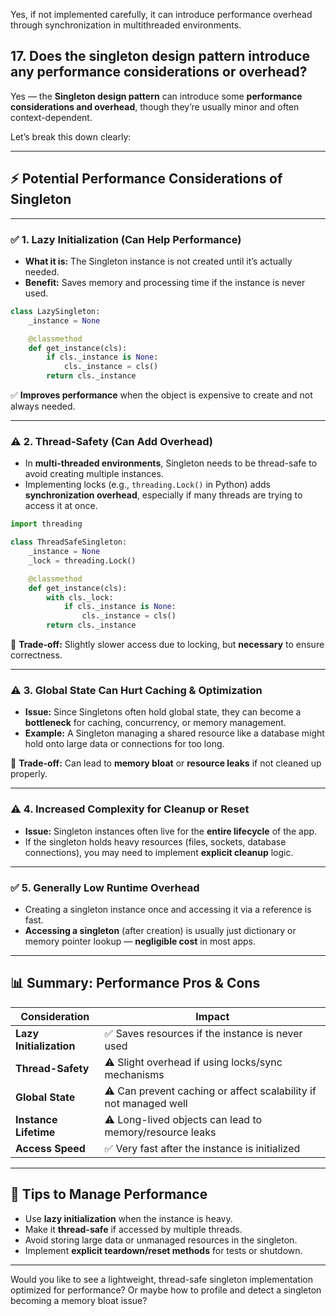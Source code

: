 Yes, if not implemented carefully, it can introduce performance overhead through synchronization in multithreaded environments.

## 17. Does the singleton design pattern introduce any performance considerations or overhead?

Yes — the **Singleton design pattern** can introduce some **performance considerations and overhead**, though they’re usually minor and often context-dependent.

Let’s break this down clearly:

---

## ⚡️ **Potential Performance Considerations of Singleton**

---

### ✅ **1. Lazy Initialization (Can Help Performance)**

- **What it is:** The Singleton instance is not created until it’s actually needed.
- **Benefit:** Saves memory and processing time if the instance is never used.

```python
class LazySingleton:
    _instance = None

    @classmethod
    def get_instance(cls):
        if cls._instance is None:
            cls._instance = cls()
        return cls._instance
```

✅ **Improves performance** when the object is expensive to create and not always needed.

---

### ⚠️ **2. Thread-Safety (Can Add Overhead)**

- In **multi-threaded environments**, Singleton needs to be thread-safe to avoid creating multiple instances.
- Implementing locks (e.g., `threading.Lock()` in Python) adds **synchronization overhead**, especially if many threads are trying to access it at once.

```python
import threading

class ThreadSafeSingleton:
    _instance = None
    _lock = threading.Lock()

    @classmethod
    def get_instance(cls):
        with cls._lock:
            if cls._instance is None:
                cls._instance = cls()
        return cls._instance
```

🚫 **Trade-off:** Slightly slower access due to locking, but **necessary** to ensure correctness.

---

### ⚠️ **3. Global State Can Hurt Caching & Optimization**

- **Issue:** Since Singletons often hold global state, they can become a **bottleneck** for caching, concurrency, or memory management.
- **Example:** A Singleton managing a shared resource like a database might hold onto large data or connections for too long.

🚫 **Trade-off:** Can lead to **memory bloat** or **resource leaks** if not cleaned up properly.

---

### ⚠️ **4. Increased Complexity for Cleanup or Reset**

- **Issue:** Singleton instances often live for the **entire lifecycle** of the app.
- If the singleton holds heavy resources (files, sockets, database connections), you may need to implement **explicit cleanup** logic.

---

### ✅ **5. Generally Low Runtime Overhead**

- Creating a singleton instance once and accessing it via a reference is fast.
- **Accessing a singleton** (after creation) is usually just dictionary or memory pointer lookup — **negligible cost** in most apps.

---

## 📊 Summary: Performance Pros & Cons

| Consideration           | Impact                                                           |
| ----------------------- | ---------------------------------------------------------------- |
| **Lazy Initialization** | ✅ Saves resources if the instance is never used                 |
| **Thread-Safety**       | ⚠️ Slight overhead if using locks/sync mechanisms                |
| **Global State**        | ⚠️ Can prevent caching or affect scalability if not managed well |
| **Instance Lifetime**   | ⚠️ Long-lived objects can lead to memory/resource leaks          |
| **Access Speed**        | ✅ Very fast after the instance is initialized                   |

---

## 🧠 Tips to Manage Performance

- Use **lazy initialization** when the instance is heavy.
- Make it **thread-safe** if accessed by multiple threads.
- Avoid storing large data or unmanaged resources in the singleton.
- Implement **explicit teardown/reset methods** for tests or shutdown.

---

Would you like to see a lightweight, thread-safe singleton implementation optimized for performance? Or maybe how to profile and detect a singleton becoming a memory bloat issue?
